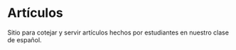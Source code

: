 # Artículos

Sitio para cotejar y servir artículos hechos por estudiantes en nuestro clase de español.